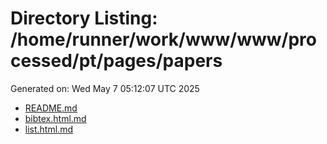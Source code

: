 # Directory Listing: /home/runner/work/www/www/processed/pt/pages/papers
Generated on: Wed May  7 05:12:07 UTC 2025

- [README.md](README.md)
- [bibtex.html.md](bibtex.html.md)
- [list.html.md](list.html.md)
